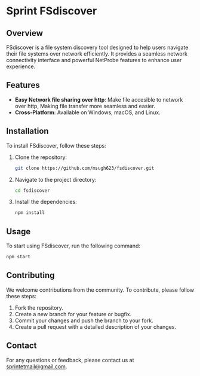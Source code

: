 # Sprint FSdiscover
## Overview

FSdiscover is a file system discovery tool designed to help users navigate their file systems over network efficiently. It provides a seamless network connectivity interface and powerful NetProbe features to enhance user experience.

## Features

- **Easy Network file sharing over http**: Make file accesible to network over http, Making file transfer more seamless and easier.
- **Cross-Platform**: Available on Windows, macOS, and Linux.

## Installation

To install FSdiscover, follow these steps:

1. Clone the repository:
    ```bash
    git clone https://github.com/msugh623/fsdiscover.git
    ```
2. Navigate to the project directory:
    ```bash
    cd fsdiscover
    ```
3. Install the dependencies:
    ```bash
    npm install
    ```

## Usage

To start using FSdiscover, run the following command:
```bash
npm start
```

## Contributing

We welcome contributions from the community. To contribute, please follow these steps:

1. Fork the repository.
2. Create a new branch for your feature or bugfix.
3. Commit your changes and push the branch to your fork.
4. Create a pull request with a detailed description of your changes.

## Contact

For any questions or feedback, please contact us at sprintetmail@gmail.com.
